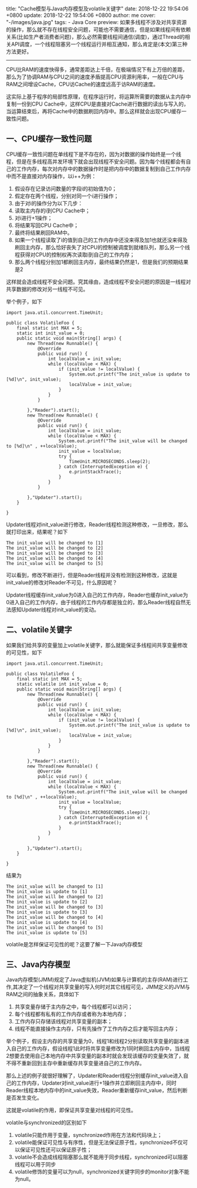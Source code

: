title: "Cache模型与Java内存模型及volatile关键字"
date: 2018-12-22 19:54:06 +0800
update: 2018-12-22 19:54:06 +0800
author: me
cover: "-/images/java.jpg"
tags:
    - Java Core
preview: 如果多线程不涉及对共享资源的操作，那么就不存在线程安全问题，可能也不需要通信，但是如果线程间有依赖关系(比如生产者消费者问题)，那么必然需要线程间通信(调度)，通过Thread的相关API调度，一个线程阻塞另一个线程运行并相互通知，那么肯定是(本文)第三种方法更好。

---

CPU比RAM的速度快得多，通常差距达上千倍，在极端情况下有上万倍的差距，那么为了协调RAM与CPU之间的速度矛盾提高CPU资源利用率，一般在CPU与RAM之间增设Cache，CPU访Cache的速度远高于访RAM的速度。

这实际上基于程序的局部性原理，在程序运行时，将运算所需要的数据从主内存中复制一份到CPU Cache中，这样CPU是直接对Cache进行数据的读出与写入的，当运算结束后，再将Cache中的数据刷回内存中。那么这样就会出现CPU缓存一致性问题。

## 一、CPU缓存一致性问题

CPU缓存一致性问题在单线程下是不存在的，因为对数据的操作始终是一个线程，但是在多线程高并发环境下就会出现线程不安全问题。因为每个线程都会有自己的工作内存，每次对内存中的数据操作时是把内存中的数据复制到自己工作内存中而不是直接对内存操作，以i++为例：

1. 假设存在记录访问数量的字段i的初始值为0；
2. 假定存在两个线程，分别对同一个i进行操作；
3. 由于对i的操作分为以下几步：
  1. 读取主内存的i到CPU Cache中；
  2. 对i进行+1操作；
  3. 将结果写回CPU Cache中；
  4. 最终将结果刷回RAM中。
4. 如果一个线程读取了i的值到自己的工作内存中还没来得及加1也就还没来得及刷回主内存，那么恰好丧失了对CPU的控制被调度到就绪队列，那么另一个线程获得对CPU的控制权再次读取i到自己的工作内存；
5. 那么两个线程分别加1都刷回主内存，最终结果仍然是1，但是我们的预期结果是2

这样就会造成线程不安全问题。究其缘由，造成线程不安全问题的原因是一线程对共享数据的修改对另一线程不可见。

举个例子，如下

```
import java.util.concurrent.TimeUnit;

public class VolatileFoo {
    final static int MAX = 5;
    static int init_value = 0;
    public static void main(String[] args) {
        new Thread(new Runnable() {
            @Override
            public void run() {
                int localValue = init_value;
                while (localValue < MAX) {
                    if (init_value != localValue) {
                        System.out.printf("The init_value is update to [%d]\n", init_value);
                        localValue = init_value;
                    }
                }
            }
            
        },"Reader").start();
        new Thread(new Runnable() {
            @Override
            public void run() {
                int localValue = init_value;
                while (localValue < MAX) {
                    System.out.printf("The init_value will be changed to [%d]\n" , ++localValue);
                    init_value = localValue;
                    try {
                        TimeUnit.MICROSECONDS.sleep(2);
                    } catch (InterruptedException e) {
                        e.printStackTrace();
                    }
                }
            }
            
        },"Updater").start();
    }

}
```

Updater线程对init_value进行修改，Reader线程检测这种修改，一旦修改，那么就打印出来，结果呢？如下

```
The init_value will be changed to [1]
The init_value will be changed to [2]
The init_value will be changed to [3]
The init_value will be changed to [4]
The init_value will be changed to [5]
```

可以看到，修改不断进行，但是Reader线程并没有检测到这种修改，这就是init_value的修改对Reader不可见，什么原因呢？

Updater线程缓存init_value为0进入自己的工作内存，Reader也缓存init_value为0进入自己的工作内存，由于线程的工作内存都是独立的，那么Reader线程自然无法感知Updater线程对init_value的变动。

## 二、volatile关键字

如果我们给共享的变量加上volatile关键字，那么就能保证多线程间共享变量修改的可见性，如下

```
import java.util.concurrent.TimeUnit;

public class VolatileFoo {
    final static int MAX = 5;
    static volatile int init_value = 0;
    public static void main(String[] args) {
        new Thread(new Runnable() {
            @Override
            public void run() {
                int localValue = init_value;
                while (localValue < MAX) {
                    if (init_value != localValue) {
                        System.out.printf("The init_value is update to [%d]\n", init_value);
                        localValue = init_value;
                    }
                }
            }
            
        },"Reader").start();
        new Thread(new Runnable() {
            @Override
            public void run() {
                int localValue = init_value;
                while (localValue < MAX) {
                    System.out.printf("The init_value will be changed to [%d]\n" , ++localValue);
                    init_value = localValue;
                    try {
                        TimeUnit.MICROSECONDS.sleep(2);
                    } catch (InterruptedException e) {
                        e.printStackTrace();
                    }
                }
            }
            
        },"Updater").start();
    }

}
```

结果为

```
The init_value will be changed to [1]
The init_value is update to [1]
The init_value will be changed to [2]
The init_value is update to [2]
The init_value will be changed to [3]
The init_value is update to [3]
The init_value will be changed to [4]
The init_value is update to [4]
The init_value will be changed to [5]
The init_value is update to [5]
```

volatile是怎样保证可见性的呢？这要了解一下Java内存模型

## 三、Java内存模型

Java内存模型(JMM)规定了Java虚拟机(JVM)如果与计算机的主存(RAM)进行工作,其决定了一个线程对共享变量的写入何时对其它线程可见，JMM定义的JVM与RAM之间的抽象关系，具体如下

1. 共享变量存储于主内存之中，每个线程都可以访问；
2. 每个线程都有私有的工作内存或者称为本地内存；
3. 工作内存只存储该线程对共享变量的副本；
4. 线程不能直接操作主内存，只有先操作了工作内存之后才能写回主内存；

举个例子，假设主内存的共享变量为0，线程1和线程2分别读取共享变量的副本进入自己的工作内存，假设线程1此时将共享变量修改为1同时刷回主内存中，当线程2想要去使用自己本地内存中共享变量的副本时就会发现该缓存的变量失效了，就不得不重新回到主存中重新缓存共享变量进自己的工作内存。

那么上述的例子就很好理解了，Updater和Reader线程分别缓存init_value进入自己的工作内存，Updater对init_value进行+1操作并立即刷回主内存中，同时Reader线程本地内存中的init_value失效，Reader重新缓存init_value，然后判断是否发生变化。

这就是volatile的作用，即保证共享变量对线程的可见性。

volatile与synchronized的区别如下

1. volatile只能作用于变量，synchronized作用在方法和代码块上；
2. volatile能保证可见性与有序性，但是无法保证原子性，synchronized不仅可以保证可见性还可以保证原子性；
3. volatile不会造成线程阻塞那么就不能用于同步线程，synchronized可以阻塞线程可以用于同步
4. volatile修饰的变量可以为null，synchronized关键字同步的monitor对象不能为null。